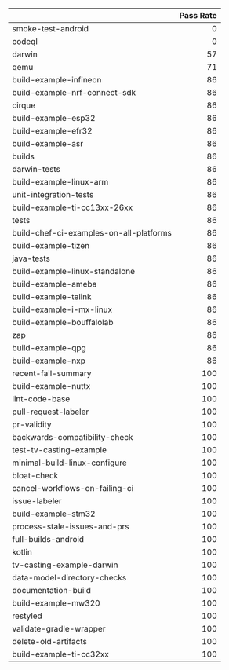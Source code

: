 |                                         |   Pass Rate |
|:----------------------------------------|------------:|
| smoke-test-android                      |           0 |
| codeql                                  |           0 |
| darwin                                  |          57 |
| qemu                                    |          71 |
| build-example-infineon                  |          86 |
| build-example-nrf-connect-sdk           |          86 |
| cirque                                  |          86 |
| build-example-esp32                     |          86 |
| build-example-efr32                     |          86 |
| build-example-asr                       |          86 |
| builds                                  |          86 |
| darwin-tests                            |          86 |
| build-example-linux-arm                 |          86 |
| unit-integration-tests                  |          86 |
| build-example-ti-cc13xx-26xx            |          86 |
| tests                                   |          86 |
| build-chef-ci-examples-on-all-platforms |          86 |
| build-example-tizen                     |          86 |
| java-tests                              |          86 |
| build-example-linux-standalone          |          86 |
| build-example-ameba                     |          86 |
| build-example-telink                    |          86 |
| build-example-i-mx-linux                |          86 |
| build-example-bouffalolab               |          86 |
| zap                                     |          86 |
| build-example-qpg                       |          86 |
| build-example-nxp                       |          86 |
| recent-fail-summary                     |         100 |
| build-example-nuttx                     |         100 |
| lint-code-base                          |         100 |
| pull-request-labeler                    |         100 |
| pr-validity                             |         100 |
| backwards-compatibility-check           |         100 |
| test-tv-casting-example                 |         100 |
| minimal-build-linux-configure           |         100 |
| bloat-check                             |         100 |
| cancel-workflows-on-failing-ci          |         100 |
| issue-labeler                           |         100 |
| build-example-stm32                     |         100 |
| process-stale-issues-and-prs            |         100 |
| full-builds-android                     |         100 |
| kotlin                                  |         100 |
| tv-casting-example-darwin               |         100 |
| data-model-directory-checks             |         100 |
| documentation-build                     |         100 |
| build-example-mw320                     |         100 |
| restyled                                |         100 |
| validate-gradle-wrapper                 |         100 |
| delete-old-artifacts                    |         100 |
| build-example-ti-cc32xx                 |         100 |